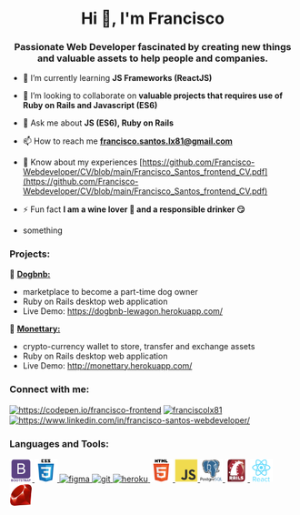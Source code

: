 <h1 align="center">Hi 👋, I'm Francisco</h1>
<h3 align="center">Passionate Web Developer fascinated by creating new things and valuable assets to help people and companies.</h3>

- 🌱 I’m currently learning **JS Frameworks (ReactJS)**

- 👯 I’m looking to collaborate on **valuable projects that requires use of Ruby on Rails and Javascript (ES6)**

- 💬 Ask me about **JS (ES6), Ruby on Rails**

- 📫 How to reach me **francisco.santos.lx81@gmail.com**

- 📄 Know about my experiences [https://github.com/Francisco-Webdeveloper/CV/blob/main/Francisco_Santos_frontend_CV.pdf](https://github.com/Francisco-Webdeveloper/CV/blob/main/Francisco_Santos_frontend_CV.pdf)

- ⚡ Fun fact **I am a wine lover 🍷 and a responsible drinker 😏**
- something

### Projects:

🐶 **[Dogbnb:](https://github.com/Dorismandu/dogbnb)**
* marketplace to become a part-time dog owner
* Ruby on Rails desktop web application 
* Live Demo: https://dogbnb-lewagon.herokuapp.com/

🔐 **[Monettary:](https://github.com/BomTenner/Monettary)**
* crypto-currency wallet to store, transfer and exchange assets
* Ruby on Rails desktop web application 
* Live Demo: http://monettary.herokuapp.com/


<h3 align="left">Connect with me:</h3>
<p align="left">
<a href="https://codepen.io/https://codepen.io/francisco-frontend" target="blank"><img align="center" src="https://raw.githubusercontent.com/rahuldkjain/github-profile-readme-generator/master/src/images/icons/Social/codepen.svg" alt="https://codepen.io/francisco-frontend" height="30" width="40" /></a>
<a href="https://twitter.com/franciscolx81" target="blank"><img align="center" src="https://raw.githubusercontent.com/rahuldkjain/github-profile-readme-generator/master/src/images/icons/Social/twitter.svg" alt="franciscolx81" height="30" width="40" /></a>
<a href="https://linkedin.com/in/https://www.linkedin.com/in/francisco-santos-webdeveloper/" target="blank"><img align="center" src="https://raw.githubusercontent.com/rahuldkjain/github-profile-readme-generator/master/src/images/icons/Social/linked-in-alt.svg" alt="https://www.linkedin.com/in/francisco-santos-webdeveloper/" height="30" width="40" /></a>
</p>

<h3 align="left">Languages and Tools:</h3>
<p align="left"> <a href="https://getbootstrap.com" target="_blank"> <img src="https://raw.githubusercontent.com/devicons/devicon/master/icons/bootstrap/bootstrap-plain-wordmark.svg" alt="bootstrap" width="40" height="40"/> </a> <a href="https://www.w3schools.com/css/" target="_blank"> <img src="https://raw.githubusercontent.com/devicons/devicon/master/icons/css3/css3-original-wordmark.svg" alt="css3" width="40" height="40"/> </a> <a href="https://www.figma.com/" target="_blank"> <img src="https://www.vectorlogo.zone/logos/figma/figma-icon.svg" alt="figma" width="40" height="40"/> </a> <a href="https://git-scm.com/" target="_blank"> <img src="https://www.vectorlogo.zone/logos/git-scm/git-scm-icon.svg" alt="git" width="40" height="40"/> </a> <a href="https://heroku.com" target="_blank"> <img src="https://www.vectorlogo.zone/logos/heroku/heroku-icon.svg" alt="heroku" width="40" height="40"/> </a> <a href="https://www.w3.org/html/" target="_blank"> <img src="https://raw.githubusercontent.com/devicons/devicon/master/icons/html5/html5-original-wordmark.svg" alt="html5" width="40" height="40"/> </a> <a href="https://developer.mozilla.org/en-US/docs/Web/JavaScript" target="_blank"> <img src="https://raw.githubusercontent.com/devicons/devicon/master/icons/javascript/javascript-original.svg" alt="javascript" width="40" height="40"/> </a> <a href="https://www.postgresql.org" target="_blank"> <img src="https://raw.githubusercontent.com/devicons/devicon/master/icons/postgresql/postgresql-original-wordmark.svg" alt="postgresql" width="40" height="40"/> </a> <a href="https://rubyonrails.org" target="_blank"> <img src="https://raw.githubusercontent.com/devicons/devicon/master/icons/rails/rails-original-wordmark.svg" alt="rails" width="40" height="40"/> </a> <a href="https://reactjs.org/" target="_blank"> <img src="https://raw.githubusercontent.com/devicons/devicon/master/icons/react/react-original-wordmark.svg" alt="react" width="40" height="40"/> </a> <a href="https://www.ruby-lang.org/en/" target="_blank"> <img src="https://raw.githubusercontent.com/devicons/devicon/master/icons/ruby/ruby-original.svg" alt="ruby" width="40" height="40"/> </a> </p>




